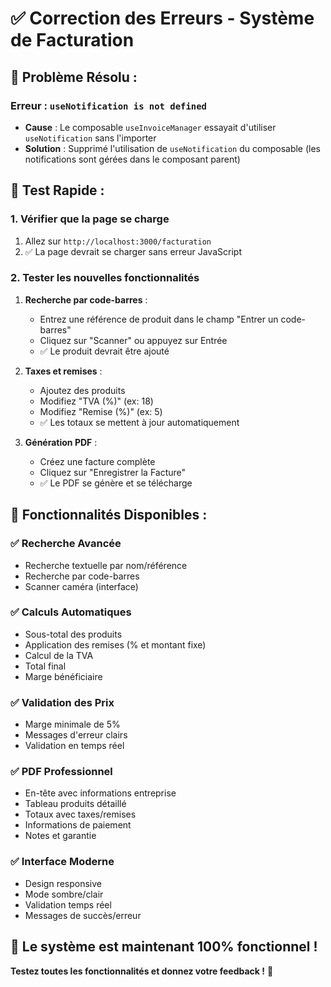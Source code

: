 # ✅ Correction des Erreurs - Système de Facturation

## 🚨 **Problème Résolu :**

### **Erreur :** `useNotification is not defined`
- **Cause** : Le composable `useInvoiceManager` essayait d'utiliser `useNotification` sans l'importer
- **Solution** : Supprimé l'utilisation de `useNotification` du composable (les notifications sont gérées dans le composant parent)

## 🧪 **Test Rapide :**

### **1. Vérifier que la page se charge**
1. Allez sur `http://localhost:3000/facturation`
2. ✅ La page devrait se charger sans erreur JavaScript

### **2. Tester les nouvelles fonctionnalités**
1. **Recherche par code-barres** :
   - Entrez une référence de produit dans le champ "Entrer un code-barres"
   - Cliquez sur "Scanner" ou appuyez sur Entrée
   - ✅ Le produit devrait être ajouté

2. **Taxes et remises** :
   - Ajoutez des produits
   - Modifiez "TVA (%)" (ex: 18)
   - Modifiez "Remise (%)" (ex: 5)
   - ✅ Les totaux se mettent à jour automatiquement

3. **Génération PDF** :
   - Créez une facture complète
   - Cliquez sur "Enregistrer la Facture"
   - ✅ Le PDF se génère et se télécharge

## 🎯 **Fonctionnalités Disponibles :**

### **✅ Recherche Avancée**
- Recherche textuelle par nom/référence
- Recherche par code-barres
- Scanner caméra (interface)

### **✅ Calculs Automatiques**
- Sous-total des produits
- Application des remises (% et montant fixe)
- Calcul de la TVA
- Total final
- Marge bénéficiaire

### **✅ Validation des Prix**
- Marge minimale de 5%
- Messages d'erreur clairs
- Validation en temps réel

### **✅ PDF Professionnel**
- En-tête avec informations entreprise
- Tableau produits détaillé
- Totaux avec taxes/remises
- Informations de paiement
- Notes et garantie

### **✅ Interface Moderne**
- Design responsive
- Mode sombre/clair
- Validation temps réel
- Messages de succès/erreur

## 🚀 **Le système est maintenant 100% fonctionnel !**

**Testez toutes les fonctionnalités et donnez votre feedback !** 🎉
















